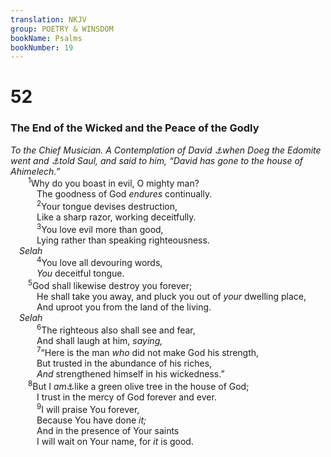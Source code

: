 ```yaml
---
translation: NKJV
group: POETRY & WINSDOM
bookName: Psalms 
bookNumber: 19
---
```


<div class="title"><h1>52</h1><h3>The End of the Wicked and the Peace of the Godly</h3><i>To the Chief Musician. A Contemplation of David <a data-toggle="tooltip" data-placement="bottom" title="1 Sam. 22:9">⚓</a>when Doeg the Edomite went and <a data-toggle="tooltip" data-placement="bottom" title="Ezek. 22:9">⚓</a>told Saul, and said to him, “David has gone to the house of Ahimelech.”</i></div>
<span class="verse thi_52_1">  <sup>1</sup>Why do you boast in evil, O mighty man?<br/>   The goodness of God <i>endures</i> continually.<br/></span>
<span class="verse thi_52_2">   <sup>2</sup>Your tongue devises destruction,<br/>   Like a sharp razor, working deceitfully.<br/></span>
<span class="verse thi_52_3">   <sup>3</sup>You love evil more than good,<br/>   Lying rather than speaking righteousness.<br/> <i>Selah</i><br/></span>
<span class="verse thi_52_4">   <sup>4</sup>You love all devouring words,<br/>   <i>You</i> deceitful tongue.<br/></span>
<span class="verse thi_52_5">  <sup>5</sup>God shall likewise destroy you forever;<br/>   He shall take you away, and pluck you out of <i>your</i> dwelling place,<br/>   And uproot you from the land of the living.<br/> <i>Selah</i><br/></span>
<span class="verse thi_52_6">   <sup>6</sup>The righteous also shall see and fear,<br/>   And shall laugh at him, <i>saying,</i><br/></span>
<span class="verse thi_52_7">   <sup>7</sup>“Here is the man <i>who</i> did not make God his strength,<br/>   But trusted in the abundance of his riches,<br/>   <i>And</i> strengthened himself in his wickedness.”<br/></span>
<span class="verse thi_52_8">  <sup>8</sup>But I <i>am</i><a data-toggle="tooltip" data-placement="bottom" title="Jer. 11:16">⚓</a>like a green olive tree in the house of God;<br/>   I trust in the mercy of God forever and ever.<br/></span>
<span class="verse thi_52_9">   <sup>9</sup>I will praise You forever,<br/>   Because You have done <i>it;</i><br/>   And in the presence of Your saints<br/>   I will wait on Your name, for <i>it</i> is good.<br/></span>
